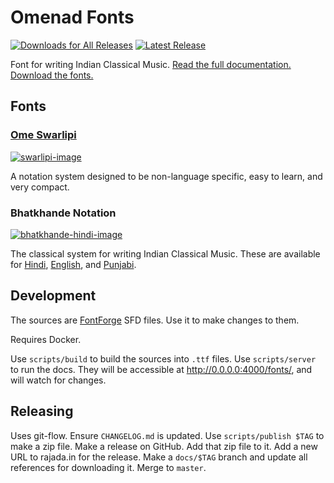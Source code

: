 # Omenad Fonts

[![Downloads for All Releases](https://img.shields.io/github/downloads/omenad/fonts/total.svg)](https://www.somsubhra.com/github-release-stats/?username=omenad&repository=fonts)
[![Latest Release](https://img.shields.io/github/release/omenad/fonts.svg)](https://github.com/omenad/fonts/releases/latest)

Font for writing Indian Classical Music.
[Read the full documentation.][docs]
[Download the fonts.][download]

## Fonts

### [Ome Swarlipi][swarlipi]

[![swarlipi-image][swarlipi-image]][swarlipi]

A notation system designed to be non-language specific, easy to learn, and very compact.

### Bhatkhande Notation

[![bhatkhande-hindi-image][bhatkhande-hindi-image]][bhatkhande-hindi]

The classical system for writing Indian Classical Music. These are available for [Hindi][bhatkhande-hindi], [English][bhatkhande-english], and [Punjabi][bhatkhande-punjabi].

## Development

The sources are [FontForge][fontforge] SFD files. Use it to make changes to them.

Requires Docker.

Use `scripts/build` to build the sources into `.ttf` files.
Use `scripts/server` to run the docs. They will be accessible at http://0.0.0.0:4000/fonts/, and will watch for changes.

## Releasing

Uses git-flow.
Ensure `CHANGELOG.md` is updated.
Use `scripts/publish $TAG` to make a zip file.
Make a release on GitHub. Add that zip file to it.
Add a new URL to rajada.in for the release.
Make a `docs/$TAG` branch and update all references for downloading it. Merge to `master`.

[docs]: https://omenad.github.io/fonts/
[download]: https://rajada.in/omenadfonts221
[swarlipi]: https://omenad.github.io/fonts/ome-swarlipi/
[swarlipi-image]: https://omenad.github.io/fonts/assets/images/ome-swarlipi-thumbnail.jpg
[bhatkhande-hindi]: https://omenad.github.io/fonts/ome-bhatkhande-hindi/
[bhatkhande-hindi-image]: https://omenad.github.io/fonts/assets/images/ome-bhatkhande-hindi-thumbnail.jpg
[bhatkhande-english]: https://omenad.github.io/fonts/ome-bhatkhande-english/
[bhatkhande-punjabi]: https://omenad.github.io/fonts/ome-bhatkhande-punjabi/
[fontforge]: https://fontforge.org/en-US/
